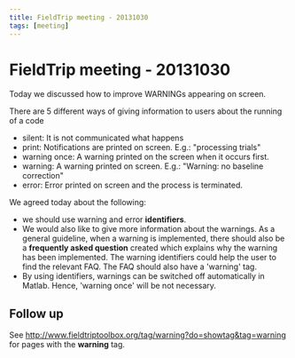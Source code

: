```yaml
---
title: FieldTrip meeting - 20131030
tags: [meeting]
---
```


# FieldTrip meeting - 20131030

Today we discussed how to improve WARNINGs appearing on screen.

There are 5 different ways of giving information to users about the running of a code

- silent: It is not communicated what happens
- print: Notifications are printed on screen. E.g.: "processing trials"
- warning once: A warning printed on the screen when it occurs first.
- warning: A warning printed on screen. E.g.: "Warning: no baseline correction"
- error: Error printed on screen and the process is terminated.

We agreed today about the following:

- we should use warning and error **identifiers**.
- We would also like to give more information about the warnings. As a general guideline, when a warning is implemented, there should also be a **frequently asked question** created which explains why the warning has been implemented. The warning identifiers could help the user to find the relevant FAQ. The FAQ should also have a 'warning' tag.
- By using identifiers, warnings can be switched off automatically in Matlab. Hence, 'warning once' will be not necessary.

## Follow up

See http://www.fieldtriptoolbox.org/tag/warning?do=showtag&tag=warning for pages with the **warning** tag.
